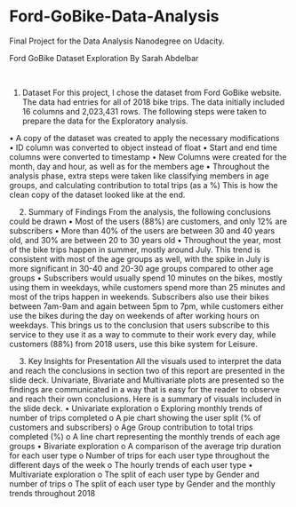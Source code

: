 # Ford-GoBike-Data-Analysis
Final Project for the Data Analysis Nanodegree on Udacity.

Ford GoBike Dataset Exploration
By Sarah Abdelbar
 
 
1.	Dataset
For this project, I chose the dataset from Ford GoBike website. The data had entries for all of 2018 bike trips. The data initially included 16 columns and 2,023,431 rows. The following steps were taken to prepare the data for the Exploratory analysis.
 
•	A copy of the dataset was created to apply the necessary modifications <br />
•	ID column was converted to object instead of float
•	Start and end time columns were converted to timestamp
•	New Columns were created for the month, day and hour, as well as for the members age
•	Throughout the analysis phase, extra steps were taken like classifying members in age groups, and calculating contribution to total trips (as a %)
This is how the clean copy of the dataset looked like at the end. 
 
 
2.	Summary of Findings
From the analysis, the following conclusions could be drawn
•	Most of the users (88%) are customers, and only 12% are subscribers
•	More than 40% of the users are between 30 and 40 years old, and 30% are between 20 to 30 years old
•	Throughout the year, most of the bike trips happen in summer, mostly around July. This trend is consistent with most of the age groups as well, with the spike in July is more significant in 30-40 and 20-30 age groups compared to other age groups
•	Subscribers would usually spend 10 minutes on the bikes, mostly using them in weekdays, while customers spend more than 25 minutes and most of the trips happen in weekends. Subscribers also use their bikes between 7am-9am and again between 5pm to 7pm, while customers either use the bikes during the day on weekends of after working hours on weekdays. This brings us to the conclusion that users subscribe to this service to they use it as a way to commute to their work every day, while customers (88%) from 2018 users, use this bike system for Leisure.

 
3.	Key Insights for Presentation
All the visuals used to interpret the data and reach the conclusions in section two of this report are presented in the slide deck. Univariate, Bivariate and Multivariate plots are presented so the findings are communicated in a way that is easy for the reader to observe and reach their own conclusions. 
Here is a summary of visuals included in the slide deck.
•	Univariate exploration
o	Exploring monthly trends of number of trips completed
o	A pie chart showing the user split (% of customers and subscribers)
o	Age Group contribution to total trips completed (%)
o	A line chart representing the monthly trends of each age groups
•	Bivariate exploration
o	A comparison of the average trip duration for each user type
o	Number of trips for each user type throughout the different days of the week
o	The hourly trends of each user type
•	Multivariate exploration
o	The split of each user type by Gender and number of trips
o	The split of each user type by Gender and the monthly trends throughout 2018


